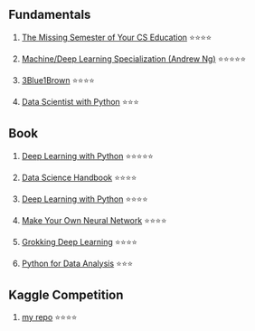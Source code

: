 ## Fundamentals
 
1. [The Missing Semester of Your CS Education](https://missing.csail.mit.edu/2020/) ⭐️⭐️⭐️⭐️

2. [Machine/Deep Learning Specialization (Andrew Ng)](https://www.youtube.com/@Deeplearningai/playlists) ⭐️⭐️⭐️⭐️⭐️
 
3. [3Blue1Brown](https://www.youtube.com/@3blue1brown/playlists) ⭐️⭐️⭐️⭐️

4. [Data Scientist with Python](https://app.datacamp.com/learn/career-tracks/data-scientist-with-python?version=7) ⭐️⭐️⭐️


## Book

1. [Deep Learning with Python](https://github.com/fchollet/deep-learning-with-python-notebooks) ⭐️⭐️⭐️⭐️⭐️

2. [Data Science Handbook](https://github.com/creatorcao/PythonDataScienceHandbook) ⭐️⭐️⭐️⭐️

3. [Deep Learning with Python](https://www.manning.com/books/deep-learning-with-pytorch) ⭐️⭐️⭐️⭐️

4. [Make Your Own Neural Network](https://www.amazon.com/Make-Your-Own-Neural-Network-ebook/dp/B01EER4Z4G) ⭐️⭐️⭐️⭐️

5. [Grokking Deep Learning](https://www.manning.com/books/grokking-deep-learning) ⭐️⭐️⭐️⭐️

6. [Python for Data Analysis](https://www.oreilly.com/library/view/python-for-data/9781449323592/) ⭐️⭐️⭐️


## Kaggle Competition
1. [my repo](https://github.com/creatorcao/kaggle-competition) ⭐️⭐️⭐️⭐️
